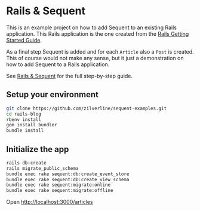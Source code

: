 # Rails & Sequent

This is an example project on how to add Sequent to an existing Rails application.
This Rails application is the one created from the [Rails Getting Started Guide](https://guides.rubyonrails.org/getting_started.html).

As a final step Sequent is added and for each `Article` also a `Post` is created. This of course would not make any sense, but it just a demonstration on how to add Sequent to a Rails application.

See [Rails & Sequent](https://www.sequent.io/docs/rails-sequent.html) for the full step-by-step guide.

## Setup your environment

```bash
git clone https://github.com/zilverline/sequent-examples.git
cd rails-blog
rbenv install
gem install bundler
bundle install
```

## Initialize the app

```bash
rails db:create
rails migrate_public_schema
bundle exec rake sequent:db:create_event_store
bundle exec rake sequent:db:create_view_schema
bundle exec rake sequent:migrate:online
bundle exec rake sequent:migrate:offline
```

Open [http://localhost:3000/articles](http://localhost:3000/articles)
